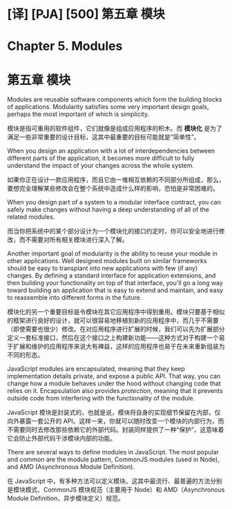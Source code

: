 # [译] [PJA] [500] 第五章 模块

# Chapter 5. Modules

# 第五章 模块

Modules are reusable software components which form the building blocks of applications. Modularity satisfies some very important design goals, perhaps the most important of which is simplicity.

模块是指可重用的软件组件，它们就像是组成应用程序的积木。而 **模块化** 是为了满足一些非常重要的设计目标，这其中最重要的目标可能就是“简单性”。

When you design an application with a lot of interdependencies between different parts of the application, it becomes more difficult to fully understand the impact of your changes across the whole system.

如果你正在设计一款应用程序，而且它由一堆相互依赖的不同部分所组成，那么，要想完全理解某些修改会在整个系统中造成什么样的影响，恐怕是非常困难的。

When you design part of a system to a modular interface contract, you can safely make changes without having a deep understanding of all of the related modules.

而当你把系统中的某个部分设计为一个模块化的接口约定时，你可以安全地进行修改，而不需要对所有相关模块进行深入了解。

Another important goal of modularity is the ability to reuse your module in other applications. Well designed modules built on similar frameworks should be easy to transplant into new applications with few (if any) changes. By defining a standard interface for application extensions, and then building your functionality on top of that interface, you'll go a long way toward building an application that is easy to extend and maintain, and easy to reassemble into different forms in the future.

模块化的另一个重要目标是令模块在其它应用程序中得到重用。模块只要基于相似的框架进行良好的设计，就可以很容易地移植到新的应用程序中，而几乎不需要（即使需要也很少）修改。在对应用程序进行扩展的时候，我们可以先为扩展部分定义一套标准接口，然后在这个接口之上构建新功能——这种方式对于构建一个易于扩展和维护的应用程序来说大有裨益，这样的应用程序也易于在未来重新组装为不同的形态。

JavaScript modules are encapsulated, meaning that they keep implementation details private, and expose a public API. That way, you can change how a module behaves under the hood without changing code that relies on it. Encapsulation also provides _protection_, meaning that it prevents outside code from interfering with the functionality of the module.

JavaScript 模块是封装式的，也就是说，模块将自身的实现细节保留在内部，仅向外暴露一套公开的 API。这样一来，你就可以随时改变一个模块的内部行为，而不需要同时去修改那些依赖它的外部代码。封装同样提供了一种“保护”，这意味着它会防止外部代码干涉模块内部的功能。

There are several ways to define modules in JavaScript. The most popular and common are the module pattern, CommonJS modules (used in Node), and AMD (Asynchronous Module Definition).

在 JavaScript 中，有多种方法可以定义模块。这其中最流行、最普遍的方法分别是模块模式、CommonJS 模块规范（主要用于 Node）和 AMD（Asynchronous Module Definition，异步模块定义）规范。

